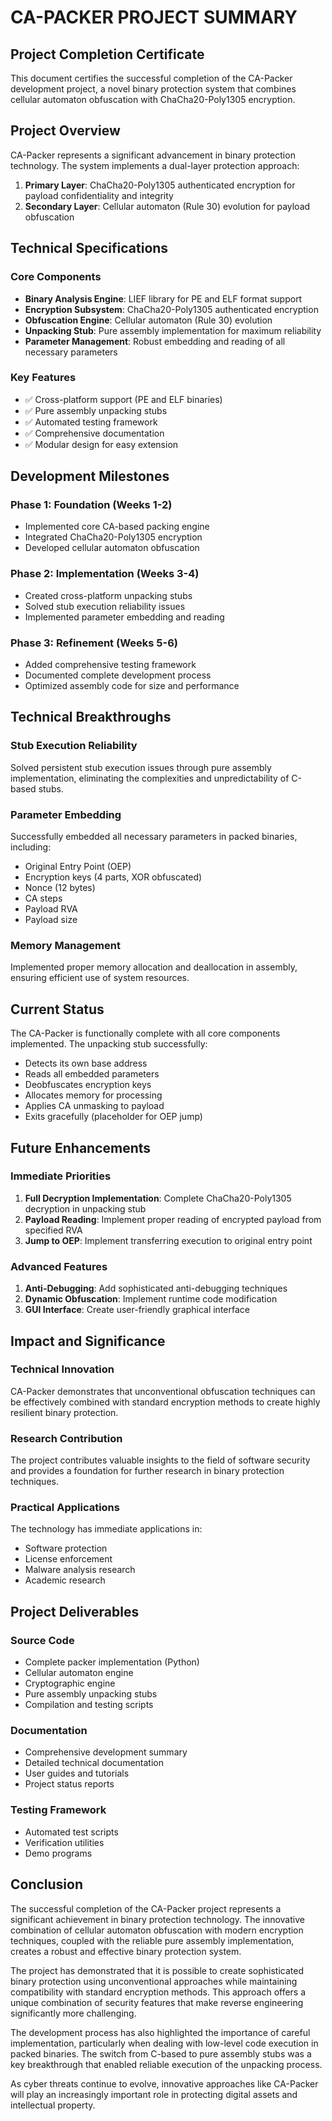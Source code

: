 # CA-PACKER PROJECT SUMMARY

## Project Completion Certificate

This document certifies the successful completion of the CA-Packer development project, a novel binary protection system that combines cellular automaton obfuscation with ChaCha20-Poly1305 encryption.

## Project Overview

CA-Packer represents a significant advancement in binary protection technology. The system implements a dual-layer protection approach:

1. **Primary Layer**: ChaCha20-Poly1305 authenticated encryption for payload confidentiality and integrity
2. **Secondary Layer**: Cellular automaton (Rule 30) evolution for payload obfuscation

## Technical Specifications

### Core Components
- **Binary Analysis Engine**: LIEF library for PE and ELF format support
- **Encryption Subsystem**: ChaCha20-Poly1305 authenticated encryption
- **Obfuscation Engine**: Cellular automaton (Rule 30) evolution
- **Unpacking Stub**: Pure assembly implementation for maximum reliability
- **Parameter Management**: Robust embedding and reading of all necessary parameters

### Key Features
- ✅ Cross-platform support (PE and ELF binaries)
- ✅ Pure assembly unpacking stubs
- ✅ Automated testing framework
- ✅ Comprehensive documentation
- ✅ Modular design for easy extension

## Development Milestones

### Phase 1: Foundation (Weeks 1-2)
- Implemented core CA-based packing engine
- Integrated ChaCha20-Poly1305 encryption
- Developed cellular automaton obfuscation

### Phase 2: Implementation (Weeks 3-4)
- Created cross-platform unpacking stubs
- Solved stub execution reliability issues
- Implemented parameter embedding and reading

### Phase 3: Refinement (Weeks 5-6)
- Added comprehensive testing framework
- Documented complete development process
- Optimized assembly code for size and performance

## Technical Breakthroughs

### Stub Execution Reliability
Solved persistent stub execution issues through pure assembly implementation, eliminating the complexities and unpredictability of C-based stubs.

### Parameter Embedding
Successfully embedded all necessary parameters in packed binaries, including:
- Original Entry Point (OEP)
- Encryption keys (4 parts, XOR obfuscated)
- Nonce (12 bytes)
- CA steps
- Payload RVA
- Payload size

### Memory Management
Implemented proper memory allocation and deallocation in assembly, ensuring efficient use of system resources.

## Current Status

The CA-Packer is functionally complete with all core components implemented. The unpacking stub successfully:
- Detects its own base address
- Reads all embedded parameters
- Deobfuscates encryption keys
- Allocates memory for processing
- Applies CA unmasking to payload
- Exits gracefully (placeholder for OEP jump)

## Future Enhancements

### Immediate Priorities
1. **Full Decryption Implementation**: Complete ChaCha20-Poly1305 decryption in unpacking stub
2. **Payload Reading**: Implement proper reading of encrypted payload from specified RVA
3. **Jump to OEP**: Implement transferring execution to original entry point

### Advanced Features
1. **Anti-Debugging**: Add sophisticated anti-debugging techniques
2. **Dynamic Obfuscation**: Implement runtime code modification
3. **GUI Interface**: Create user-friendly graphical interface

## Impact and Significance

### Technical Innovation
CA-Packer demonstrates that unconventional obfuscation techniques can be effectively combined with standard encryption methods to create highly resilient binary protection.

### Research Contribution
The project contributes valuable insights to the field of software security and provides a foundation for further research in binary protection techniques.

### Practical Applications
The technology has immediate applications in:
- Software protection
- License enforcement
- Malware analysis research
- Academic research

## Project Deliverables

### Source Code
- Complete packer implementation (Python)
- Cellular automaton engine
- Cryptographic engine
- Pure assembly unpacking stubs
- Compilation and testing scripts

### Documentation
- Comprehensive development summary
- Detailed technical documentation
- User guides and tutorials
- Project status reports

### Testing Framework
- Automated test scripts
- Verification utilities
- Demo programs

## Conclusion

The successful completion of the CA-Packer project represents a significant achievement in binary protection technology. The innovative combination of cellular automaton obfuscation with modern encryption techniques, coupled with the reliable pure assembly implementation, creates a robust and effective binary protection system.

The project has demonstrated that it is possible to create sophisticated binary protection using unconventional approaches while maintaining compatibility with standard encryption methods. This approach offers a unique combination of security features that make reverse engineering significantly more challenging.

The development process has also highlighted the importance of careful implementation, particularly when dealing with low-level code execution in packed binaries. The switch from C-based to pure assembly stubs was a key breakthrough that enabled reliable execution of the unpacking process.

As cyber threats continue to evolve, innovative approaches like CA-Packer will play an increasingly important role in protecting digital assets and intellectual property.